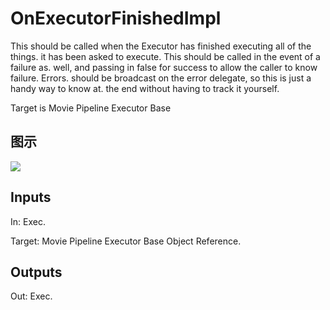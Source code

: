# OnExecutorFinishedImpl

This should be called when the Executor has finished executing all of the things. it has been asked to execute. This should be called in the event of a failure as. well, and passing in false for success to allow the caller to know failure. Errors. should be broadcast on the error delegate, so this is just a handy way to know at. the end without having to track it yourself.

Target is Movie Pipeline Executor Base

## 图示

![]($-20221218-20093267.png)

## Inputs

In: Exec.

Target: Movie Pipeline Executor Base Object Reference.  

## Outputs

Out: Exec.

